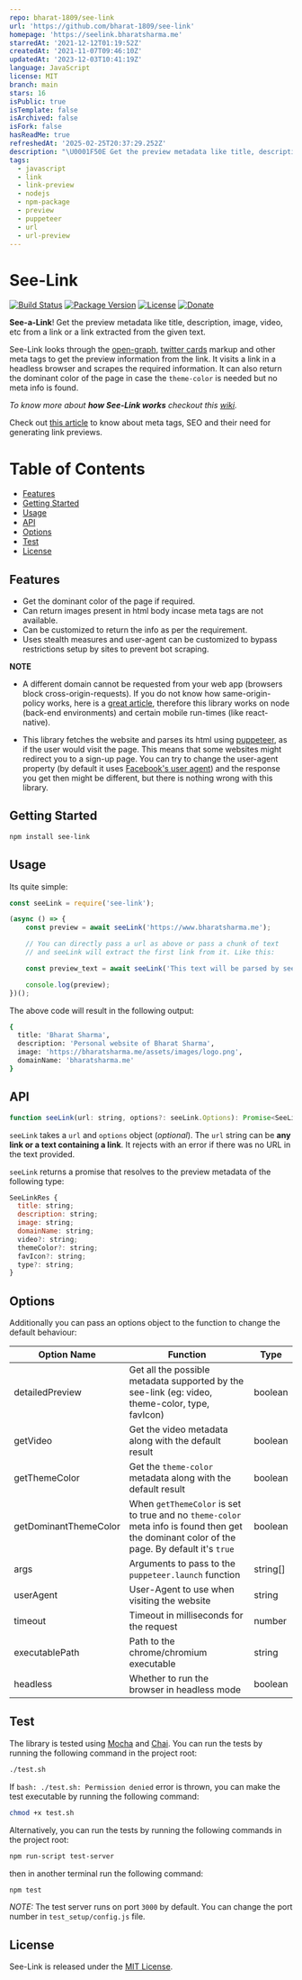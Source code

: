 ```yaml
---
repo: bharat-1809/see-link
url: 'https://github.com/bharat-1809/see-link'
homepage: 'https://seelink.bharatsharma.me'
starredAt: '2021-12-12T01:19:52Z'
createdAt: '2021-11-07T09:46:10Z'
updatedAt: '2023-12-03T10:41:19Z'
language: JavaScript
license: MIT
branch: main
stars: 16
isPublic: true
isTemplate: false
isArchived: false
isFork: false
hasReadMe: true
refreshedAt: '2025-02-25T20:37:29.252Z'
description: "\U0001F50E Get the preview metadata like title, description, image, video, etc from a link or a URL extracted from the given text."
tags:
  - javascript
  - link
  - link-preview
  - nodejs
  - npm-package
  - preview
  - puppeteer
  - url
  - url-preview
---
```


<!-- markdownlint-disable MD036 -->
# See-Link

[![Build Status](https://img.shields.io/github/workflow/status/bharat-1809/see-link/CI?logo=github)](https://github.com/bharat-1809/see-link)
[![Package Version](https://img.shields.io/badge/npm-v2.0.1-blue)](https://www.npmjs.com/package/see-link)
[![License](https://img.shields.io/badge/License-MIT-orange)](https://github.com/bharat-1809/see-link/blob/2a79daaa549d986eb05d51c8a919452f84a3b14e/LICENSE)
[![Donate](https://img.shields.io/badge/Donate-PayPal-00457C?logo=paypal)](https://www.paypal.me/bsharma1809)

**See-a-Link**! Get the preview metadata like title, description, image, video, etc from a link or a link extracted from the given text.

See-Link looks through the [open-graph](http://ogp.me/), [twitter cards](https://developer.twitter.com/en/docs/tweets/optimize-with-cards/overview/markup) markup and other meta tags to get the preview information from the link. It visits a link in a headless browser and scrapes the required information. It can also return the dominant color of the page in case the `theme-color` is needed but no meta info is found.

*To know more about **how See-Link works** checkout this [wiki](https://github.com/bharat-1809/see-link/wiki/How-does-see-link-works%3F).*

Check out [this article](https://dev.to/veerreshr/seo-tags-meta-tags-that-you-need-for-previews-on-social-networks-343n) to know about meta tags, SEO and their need for generating link previews.

# Table of Contents

- [Features](#features)
- [Getting Started](#getting-started)
- [Usage](#usage)
- [API](#api)
- [Options](#options)
- [Test](#test)
- [License](#license)

## Features

- Get the dominant color of the page if required.
- Can return images present in html body incase meta tags are not available.
- Can be customized to return the info as per the requirement.
- Uses stealth measures and user-agent can be customized to bypass restrictions setup by sites to prevent bot scraping.

**NOTE**

- A different domain cannot be requested from your web app (browsers block cross-origin-requests). If you do not know how same-origin-policy works, here is a [great article](https://dev.to/lydiahallie/cs-visualized-cors-5b8h), therefore this library works on node (back-end environments) and certain mobile run-times (like react-native).

- This library fetches the website and parses its html using [puppeteer](https://pptr.dev/), as if the user would visit the page. This means that some websites might redirect you to a sign-up page. You can try to change the user-agent property (by default it uses [Facebook's user agent](https://developers.facebook.com/docs/sharing/webmasters/crawler/#:~:text=app%20or%20website.-,Crawler%20IPs%20and%20User%20Agents,-The%20Facebook%20crawler)) and the response you get then might be different, but there is nothing wrong with this library.

## Getting Started

```bash
npm install see-link
```

## Usage

Its quite simple:

```javascript
const seeLink = require('see-link');

(async () => {
    const preview = await seeLink('https://www.bharatsharma.me');

    // You can directly pass a url as above or pass a chunk of text
    // and seeLink will extract the first link from it. Like this:

    const preview_text = await seeLink('This text will be parsed by seeLink https://www.bharatsharma.me');

    console.log(preview);
})();
```

The above code will result in the following output:

```bash
{
  title: 'Bharat Sharma',
  description: 'Personal website of Bharat Sharma',
  image: 'https://bharatsharma.me/assets/images/logo.png',
  domainName: 'bharatsharma.me'
}
```

## API

```javascript
function seeLink(url: string, options?: seeLink.Options): Promise<SeeLinkRes>
```

`seeLink` takes a `url` and `options` object (*optional*). The `url` string can be **any link or a text containing a link**. It rejects with an error if there was no URL in the text provided.

`seeLink` returns a promise that resolves to the preview metadata of the following type:

```javascript
SeeLinkRes {
  title: string;
  description: string;
  image: string;
  domainName: string;
  video?: string;
  themeColor?: string;
  favIcon?: string;
  type?: string;
}
```

## Options

Additionally you can pass an options object to the function to change the default behaviour:

| Option Name | Function  | Type |
|-------------|-----------|------|
| detailedPreview | Get all the possible metadata supported by the see-link (eg: video, theme-color, type, favIcon) | boolean |
| getVideo | Get the video metadata along with the default result | boolean |
| getThemeColor | Get the `theme-color` metadata along with the default result | boolean |
| getDominantThemeColor | When `getThemeColor` is set to true and no `theme-color` meta info is found then get the dominant color of the page. By default it's `true` | boolean |
| args | Arguments to pass to the `puppeteer.launch` function | string[] |
| userAgent | User-Agent to use when visiting the website | string |
| timeout | Timeout in milliseconds for the request | number |
| executablePath | Path to the chrome/chromium executable | string |
| headless | Whether to run the browser in headless mode | boolean |

## Test

The library is tested using [Mocha](https://mochajs.org/) and [Chai](https://chaijs.com/). You can run the tests by running the following command in the project root:

```bash
./test.sh
```

If `bash: ./test.sh: Permission denied` error is thrown, you can make the test executable by running the following command:

```bash
chmod +x test.sh
```

Alternatively, you can run the tests by running the following commands in the project root:

```bash
npm run-script test-server
```

then in another terminal run the following command:

```bash
npm test
```

*NOTE:* The test server runs on port `3000` by default. You can change the port number in `test_setup/config.js` file.

## License

See-Link is released under the [MIT License](https://github.com/bharat-1809/see-link/blob/2a79daaa549d986eb05d51c8a919452f84a3b14e/LICENSE).
